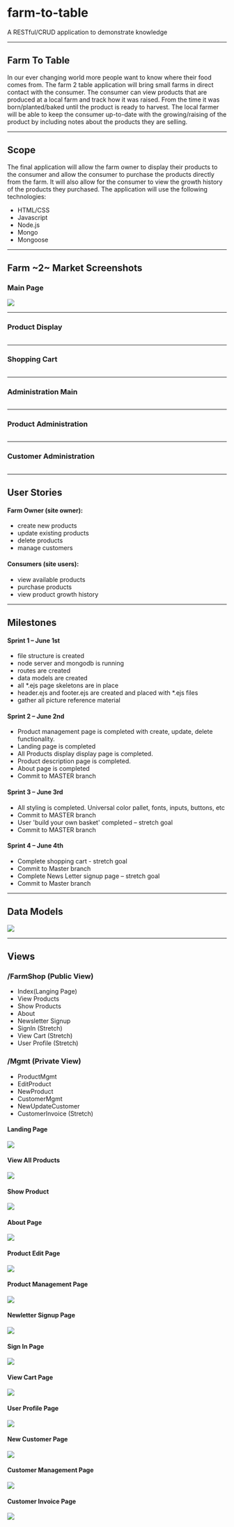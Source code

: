 # farm-to-table
A RESTful/CRUD application to demonstrate knowledge
<hr>
<h2>Farm To Table</h2>
In our ever changing world more people want to know where their food comes from.  The farm 2 table application will bring small farms in direct contact with the consumer.  The consumer can view products that are produced at a local farm and track how it was raised.  From the time it was born/planted/baked until the product is ready to harvest. The local farmer will be able to keep the consumer up-to-date with the growing/raising of the product by including notes about the products they are selling.
<hr>
<h2>Scope</h2>
The final application will allow the farm owner to display their products to the consumer and allow the consumer to purchase the products directly from the farm. It will also allow for the consumer to view the growth history of the products they purchased. The application will use the following technologies:
<ul>
  <li>HTML/CSS</li>
  <li>Javascript</li>
  <li>Node.js</li>
  <li>Mongo</li>
  <li>Mongoose</li>
</ul>
<hr>
<h2>Farm ~2~ Market Screenshots</h2>
<h3>Main Page</h3>
<img src="src="https://git.generalassemb.ly/JeffJackson/farm-to-table/blob/master/images/F2MMain.png">
<hr>
<h3>Product Display</h3>
<img src="">
<hr>
<h3>Shopping Cart</h3>
<img src="">
<hr>
<h3>Administration Main</h3>
<img src="">
<hr>
<h3>Product Administration</h3>
<img src="">
<hr>
<h3>Customer Administration</h3>
<img src="">
<hr>
<h2>User Stories</h2>
  <h4>Farm Owner (site owner):</h4>
  <ul>
    <li>create new products</li>
    <li>update existing products</li>
    <li>delete products</li>
    <li>manage customers</li>
  </ul>
  <h4>Consumers (site users):</h4>
  <ul>
    <li>view available products</li>
    <li>purchase products</li>
    <li>view product growth history</li>
  </ul>
<hr>
<h2>Milestones</h2>
  <h4>Sprint 1 – June 1st</h4>
  <ul>
    <li>file structure is created</li>
    <li>node server and mongodb is running</li>
    <li>routes are created</li>
    <li>data models are created</li>
    <li>all *.ejs page skeletons are in place</li>
    <li>header.ejs and footer.ejs are created and placed with *.ejs files</li>
    <li>gather all picture reference material</li>
  </ul>
  <h4>Sprint 2 – June 2nd</h4>
  <ul>
    <li>Product management page is completed with create, update, delete functionality.</li>
    <li>Landing page is completed</li>
    <li>All Products display display page is completed.</li>
    <li>Product description page is completed.</li>
    <li>About page is completed</li>
    <li>Commit to MASTER branch</li>
  </ul>
  <h4>Sprint 3 – June 3rd </h4>
  <ul>
    <li>All styling is completed.  Universal color pallet, fonts, inputs, buttons, etc</li>
    <li>Commit to MASTER branch</li>
    <li>User 'build your own basket' completed – stretch goal</li>
    <li>Commit to MASTER branch</li>
  </ul>
  <h4>Sprint 4 – June 4th </h4>
  <ul>
    <li>Complete shopping cart - stretch goal</li>
    <li>Commit to Master branch</li>
    <li>Complete News Letter signup page – stretch goal</li>
    <li>Commit to Master branch</li>
  </ul>
<hr>
<h2>Data Models</h2>
<img src="https://git.generalassemb.ly/JeffJackson/farm-to-table/blob/master/images/Screen Shot 2020-06-07 at 12.28.31 PM.png">
<hr>
<h2>Views</h2>
<h3>/FarmShop (Public View)</h3>
<ul>
  <li>Index(Langing Page)</li>
  <li>View Products</li>
  <li>Show Products</li>
  <li>About</li>
  <li>Newsletter Signup</li>
  <li>SignIn (Stretch)</li>
  <li>View Cart (Stretch)</li>
  <li>User Profile (Stretch)</li>
</ul>
<h3>/Mgmt (Private View)</h3>
<ul>
  <li>ProductMgmt</li>
  <li>EditProduct</li>
  <li>NewProduct</li>
  <li>CustomerMgmt</li>
  <li>NewUpdateCustomer</li>
  <li>CustomerInvoice (Stretch)</li>
</ul>
<h4>Landing Page</h4>
<img src="https://git.generalassemb.ly/JeffJackson/farm-to-table/blob/master/images/LandingPage.png">
<h4>View All Products</h4>
<img src="https://git.generalassemb.ly/JeffJackson/farm-to-table/blob/master/images/AllProducts.png">
<h4>Show Product</h4>
<img src="https://git.generalassemb.ly/JeffJackson/farm-to-table/blob/master/images/ShowPage.png">
<h4>About Page</h4>
<img src="https://git.generalassemb.ly/JeffJackson/farm-to-table/blob/master/images/AboutPage.png">
<h4>Product Edit Page</h4>
<img src="https://git.generalassemb.ly/JeffJackson/farm-to-table/blob/master/images/EditPage.png">
<h4>Product Management Page</h4>
<img src="https://git.generalassemb.ly/JeffJackson/farm-to-table/blob/master/images/ProductMgmt.png">
<h4>Newletter Signup Page</h4>
<img src="https://git.generalassemb.ly/JeffJackson/farm-to-table/blob/master/images/Newletter.png">
<h4>Sign In Page</h4>
<img src="https://git.generalassemb.ly/JeffJackson/farm-to-table/blob/master/images/SignIn.png">
<h4>View Cart Page</h4>
<img src="https://git.generalassemb.ly/JeffJackson/farm-to-table/blob/master/images/UserView.png">
<h4>User Profile Page</h4>
<img src="https://git.generalassemb.ly/JeffJackson/farm-to-table/blob/master/images/ProfilePage.png">
<h4>New Customer Page</h4>
<img src="https://git.generalassemb.ly/JeffJackson/farm-to-table/blob/master/images/NewCustomer.png">
<h4>Customer Management Page</h4>
<img src="https://git.generalassemb.ly/JeffJackson/farm-to-table/blob/master/images/CustomerMgmt.png">
<h4>Customer Invoice Page</h4>
<img src="https://git.generalassemb.ly/JeffJackson/farm-to-table/blob/master/images/CustomerInvoice.png">

